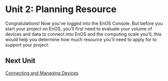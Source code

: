 # Unit 2: Planning Resource

Congratulations! Now you've logged into the EnOS Console. But before you start your project on EnOS, you'll first need to evaluate your volume of devices and data to connect into EnOS and the computing scale you'll, this would help you determine how much resource you'll need to apply for to support your project.



## Next Unit

[Connecting and Managing Devices](device_connection)

